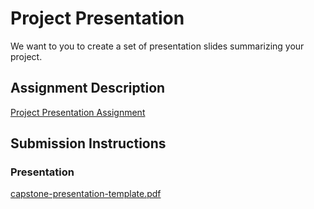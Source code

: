 # Project Presentation
We want to you to create a set of presentation slides summarizing your project.

## Assignment Description
[Project Presentation Assignment](https://education.launchcode.org/liftoff/modules/assignments/project-presentation)

## Submission Instructions

### Presentation
[capstone-presentation-template.pdf](https://github.com/Divyapancholi831/liftoff-assignments/files/7200268/capstone-presentation-template.pdf)
